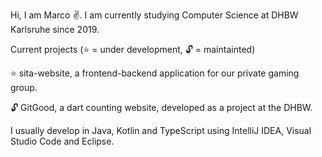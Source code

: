 Hi, I am Marco :v:. I am currently studying Computer Science at DHBW Karlsruhe since 2019. 

Current projects (:star: = under development, :unlock: = maintainted)

:star: sita-website, a frontend-backend application for our private gaming group.

:unlock: GitGood, a dart counting website, developed as a project at the DHBW. 

I usually develop in Java, Kotlin and TypeScript using IntelliJ IDEA, Visual Studio Code and Eclipse.
